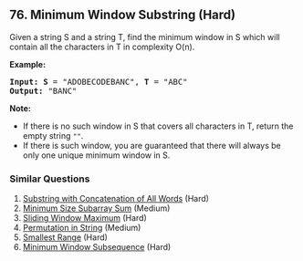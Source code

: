 ## 76. Minimum Window Substring (Hard)

<p>Given a string S and a string T, find the minimum window in S which will contain all the characters in T in complexity O(n).</p>

<p><strong>Example:</strong></p>

<pre>
<strong>Input: S</strong> = &quot;ADOBECODEBANC&quot;, <strong>T</strong> = &quot;ABC&quot;
<strong>Output:</strong> &quot;BANC&quot;
</pre>

<p><strong>Note:</strong></p>

<ul>
	<li>If there is no such window in S that covers all characters in T, return the empty string <code>&quot;&quot;</code>.</li>
	<li>If there is such window, you are guaranteed that there will always be only one unique minimum window in S.</li>
</ul>


### Similar Questions
  1. [Substring with Concatenation of All Words](https://github.com/openset/leetcode/tree/master/solution/substring-with-concatenation-of-all-words) (Hard)
  1. [Minimum Size Subarray Sum](https://github.com/openset/leetcode/tree/master/solution/minimum-size-subarray-sum) (Medium)
  1. [Sliding Window Maximum](https://github.com/openset/leetcode/tree/master/solution/sliding-window-maximum) (Hard)
  1. [Permutation in String](https://github.com/openset/leetcode/tree/master/solution/permutation-in-string) (Medium)
  1. [Smallest Range](https://github.com/openset/leetcode/tree/master/solution/smallest-range) (Hard)
  1. [Minimum Window Subsequence](https://github.com/openset/leetcode/tree/master/solution/minimum-window-subsequence) (Hard)
